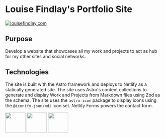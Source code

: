 # Louise Findlay's Portfolio Site

[![louisefindlay.com](https://github.com/louisefindlay23/portfolio/assets/26024131/793fff1a-3c4f-4acd-865c-4bfe2061cc87)](https://louisefindlay.com)

## Purpose

Develop a website that showcases all my work and projects to act as hub for my other sites and social networks.

## Technologies

The site is built with the Astro framework and deploys to Netlify as a statically generated site. The site uses Astro's content collections to generate and display Work and Projects from Markdown files using Zod as the schema. The site uses the `astro-icon` package to display icons using the `@iconify-json/mdi` icon set. Netlify Forms powers the contact form.

<div>
  <img src="https://api.iconify.design/devicon:javascript.svg" width="64px"/>
  <img src="https://api.iconify.design/devicon:astro.svg" width="64px" />
  <img src="https://api.iconify.design/devicon:netlify.svg" width="64px" />
</div>

